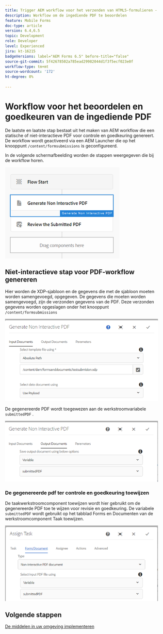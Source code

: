```yaml
---
title: Trigger AEM workflow voor het verzenden van HTML5-formulieren - PDF controleren en goedkeuren
description: Workflow om de ingediende PDF te beoordelen
feature: Mobile Forms
doc-type: article
version: 6.4,6.5
topic: Development
role: Developer
level: Experienced
jira: kt-16215
badgeVersions: label="AEM Forms 6.5" before-title="false"
source-git-commit: 5f42678502a785ead29982044d1f3f5ecf023e0f
workflow-type: tm+mt
source-wordcount: '172'
ht-degree: 0%

---
```


# Workflow voor het beoordelen en goedkeuren van de ingediende PDF

De laatste en laatste stap bestaat uit het maken van AEM workflow die een statische of niet-interactieve PDF voor controle en goedkeuring genereert. De workflow wordt geactiveerd via een AEM Launcher die op het knooppunt `/content/formsubmissions` is geconfigureerd.

In de volgende schermafbeelding worden de stappen weergegeven die bij de workflow horen.

![ werkschema ](assets/workflow.PNG)

## Niet-interactieve stap voor PDF-workflow genereren

Hier worden de XDP-sjabloon en de gegevens die met de sjabloon moeten worden samengevoegd, opgegeven. De gegevens die moeten worden samengevoegd, zijn de verzonden gegevens van de PDF. Deze verzonden gegevens worden opgeslagen onder het knooppunt ```/content/formsubmissions```

![ werkschema ](assets/generate-pdf1.PNG)

De gegenereerde PDF wordt toegewezen aan de werkstroomvariabele `submittedPDF` .

![ werkschema ](assets/generate-pdf2.PNG)

### De gegenereerde pdf ter controle en goedkeuring toewijzen

De taakwerkstroomcomponent toewijzen wordt hier gebruikt om de gegenereerde PDF toe te wijzen voor revisie en goedkeuring. De variabele `submittedPDF` wordt gebruikt op het tabblad Forms en Documenten van de werkstroomcomponent Taak toewijzen.

![ werkschema ](assets/assign-task.PNG)


## Volgende stappen

[De middelen in uw omgeving implementeren](./deploy-assets.md)